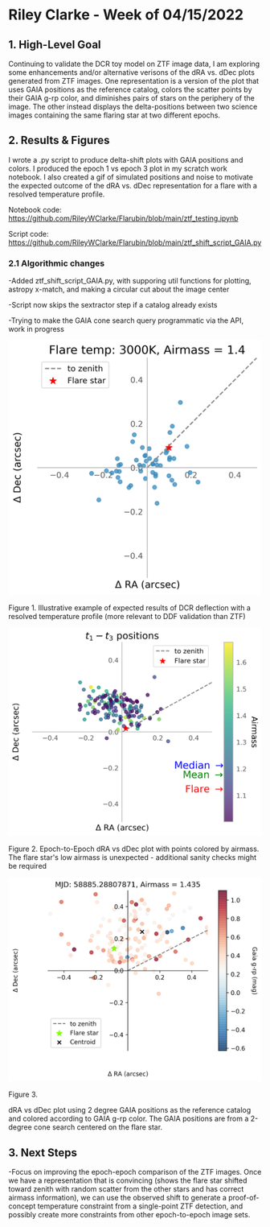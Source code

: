 # Riley Clarke - Week of 04/15/2022

## 1. High-Level Goal

Continuing to validate the DCR toy model on ZTF image data, I am exploring some enhancements and/or alternative verisons of the dRA vs. dDec plots generated from ZTF images. One representation is a version of the plot that uses GAIA positions as the reference catalog, colors the scatter points by their GAIA g-rp color, and diminishes pairs of stars on the periphery of the image. The other instead displays the delta-positions between two science images containing the same flaring star at two different epochs. 

## 2. Results & Figures

I wrote a .py script to produce delta-shift plots with GAIA positions and colors. I produced the epoch 1 vs epoch 3 plot in my scratch work notebook. I also created a gif of simulated positions and noise to motivate the expected outcome of the dRA vs. dDec representation for a flare with a resolved temperature profile.

Notebook code: https://github.com/RileyWClarke/Flarubin/blob/main/ztf_testing.ipynb

Script code: https://github.com/RileyWClarke/Flarubin/blob/main/ztf_shift_script_GAIA.py

### 2.1 Algorithmic changes

-Added ztf_shift_script_GAIA.py, with supporing util functions for plotting, astropy x-match, and making a circular cut about the image center

-Script now skips the sextractor step if a catalog already exists

-Trying to make the GAIA cone search query programmatic via the API, work in progress

![](https://github.com/RileyWClarke/Flarubin/blob/main/Figures/gaussianjitter.gif?raw=true)

Figure 1. Illustrative example of expected results of DCR deflection with a resolved temperature profile (more relevant to DDF validation than ZTF) 

![](https://github.com/RileyWClarke/Flarubin/blob/main/Figures/t1vst3_test.png?raw=true)

Figure 2. Epoch-to-Epoch dRA vs dDec plot with points colored by airmass. The flare star's low airmass is unexpected - additional sanity checks might be required

![](https://github.com/RileyWClarke/Flarubin/blob/main/Figures/flare_dshift_plots/58885.28807871GAIA.png?raw=true)

Figure 3. 

dRA vs dDec plot using 2 degree GAIA positions as the reference catalog and colored according to GAIA g-rp color. The GAIA positions are from a 2-degree cone search centered on the flare star.

## 3. Next Steps 

-Focus on improving the epoch-epoch comparison of the ZTF images. Once we have a representation that is convincing (shows the flare star shifted toward zenith with random scatter from the other stars and has correct airmass information), we can use the observed shift to generate a proof-of-concept temperature constraint from a single-point ZTF detection, and possibly create more constraints from other epoch-to-epoch image sets.

